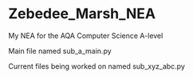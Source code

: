 # Zebedee_Marsh_NEA

My NEA for the AQA Computer Science A-level

Main file named sub_a_main.py

Current files being worked on named sub_xyz_abc.py

